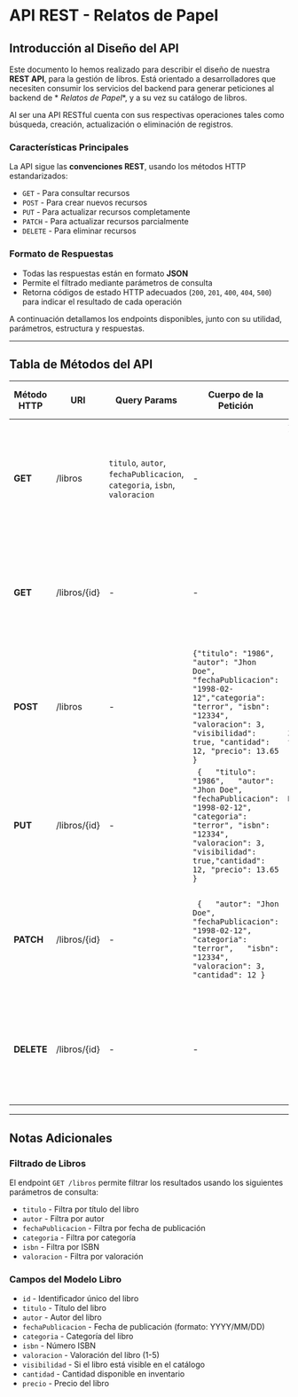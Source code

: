 # API REST - Relatos de Papel

## Introducción al Diseño del API

Este documento lo hemos realizado para describir el diseño de nuestra **REST API**, para la gestión de libros. Está
orientado a desarrolladores que necesiten consumir los servicios del backend para generar peticiones al backend de *
*Relatos de Papel**, y a su vez su catálogo de libros.

Al ser una API RESTful cuenta con sus respectivas operaciones tales como búsqueda, creación, actualización o eliminación
de registros.

### Características Principales

La API sigue las **convenciones REST**, usando los métodos HTTP estandarizados:

- `GET` - Para consultar recursos
- `POST` - Para crear nuevos recursos
- `PUT` - Para actualizar recursos completamente
- `PATCH` - Para actualizar recursos parcialmente
- `DELETE` - Para eliminar recursos

### Formato de Respuestas

- Todas las respuestas están en formato **JSON**
- Permite el filtrado mediante parámetros de consulta
- Retorna códigos de estado HTTP adecuados (`200`, `201`, `400`, `404`, `500`) para indicar el resultado de cada
  operación

A continuación detallamos los endpoints disponibles, junto con su utilidad, parámetros, estructura y respuestas.

---

## Tabla de Métodos del API

| Método HTTP | URI           | Query Params                                                             | Cuerpo de la Petición                                                                                                                                                                                                                                    | Cuerpo de la Respuesta                                                                                                                                                                                                                                                                                                  | Códigos de Respuesta                                                            |
|-------------|----------------|--------------------------------------------------------------------------|----------------------------------------------------------------------------------------------------------------------------------------------------------------------------------------------------------------------------------------------------------|-------------------------------------------------------------------------------------------------------------------------------------------------------------------------------------------------------------------------------------------------------------------------------------------------------------------------|---------------------------------------------------------------------------------|
| **GET**     | /libros      | `titulo`, `autor`, `fechaPublicacion`, `categoria`, `isbn`, `valoracion` | -                                                                                                                                                                                                                                                        |  `{"libros":[ {  "id": 1234, "titulo": "1986", "autor": "Jhon Doe", "fechaPublicacion": "1998-02-12", "categoria": "terror", "isbn": "12334", "valoracion": 3, "visibilidad": true, "cantidad": 12, "precio": 13.65 }]}` | `200 OK` <br> `400 Bad Request` <br> `500 Internal Server Error`                    |
| **GET**     | /libros/{id} | -                                                                        | -                                                                                                                                                                                                                                                        | ``` {   "id": 1234,   "titulo": "1986", "autor": "Jhon Doe", "fechaPublicacion": "1998-02-12", "categoria": "terror", "isbn": "12334", "valoracion": 3, "visibilidad": true, "cantidad": 12, "precio": 13.65 }```                                               | `200 OK`  <br>`400 Bad Request`  <br>`404 Not Found`  <br>`500 Internal Server Error` |
| **POST**    | /libros     | -                                                                        | ```{"titulo": "1986", "autor": "Jhon Doe", "fechaPublicacion": "1998-02-12","categoria": "terror", "isbn": "12334", "valoracion": 3, "visibilidad": true, "cantidad": 12, "precio": 13.65 }``` | ``` {  "id": 1234, "titulo": "1986", "autor": "Jhon Doe", "fechaPublicacion": "1998-02-12", "categoria": "terror", "isbn": "12334","valoracion": 3, "visibilidad": true, "cantidad": 12, "precio": 13.65 }```                                               | `201 Created` <br> `400 Bad Request`  <br>`500 Internal Server Error`               |
| **PUT**     | /libros/{id} | -                                                                        | ``` {   "titulo": "1986",   "autor": "Jhon Doe", "fechaPublicacion": "1998-02-12",   "categoria": "terror", "isbn": "12334", "valoracion": 3, "visibilidad": true,"cantidad": 12, "precio": 13.65 }``` | ``` { "id": 1234, "titulo": "1986","autor": "Jhon Doe", "fechaPublicacion": "1998-02-12", "categoria": "terror", "isbn": "12334", "valoracion": 3, "visibilidad": true, "cantidad": 12, "precio": 13.65 }```                                               | `200 OK` `400 Bad Request` <br> `404 Not Found` <br> `500 Internal Server Error` |
| **PATCH**   | /libros/{id} | -                                                                        | ``` {   "autor": "Jhon Doe", "fechaPublicacion": "1998-02-12", "categoria": "terror",   "isbn": "12334",   "valoracion": 3, "cantidad": 12 }```                                                                        | ``` { "id": 1234, "titulo": "1986", "autor": "Jhon Doe", "fechaPublicacion": "1998-02-12", "categoria": "terror", "isbn": "12334", "valoracion": 3, "visibilidad": true, "cantidad": 12, "precio": 13.65 }```                                               | `200 OK` <br> `400 Bad Request`  <br>`404 Not Found`  <br>`500 Internal Server Error` |
| **DELETE**  | /libros/{id} | -                                                                        | -                                                                                                                                                                                                                                                        | ``` { "id": 1234, "titulo": "1986", "autor": "Jhon Doe", "fechaPublicacion": "1998-02-12", "categoria": "terror", "isbn": "12334", "valoracion": 3, "visibilidad": true, "cantidad": 12, "precio": 13.65 }```                                               | `200 OK` `400 Bad Request`  <br>`404 Not Found`  <br>`500 Internal Server Error` |

---

## Notas Adicionales

### Filtrado de Libros

El endpoint `GET /libros` permite filtrar los resultados usando los siguientes parámetros de consulta:

- `titulo` - Filtra por título del libro
- `autor` - Filtra por autor
- `fechaPublicacion` - Filtra por fecha de publicación
- `categoria` - Filtra por categoría
- `isbn` - Filtra por ISBN
- `valoracion` - Filtra por valoración

### Campos del Modelo Libro

- `id` - Identificador único del libro
- `titulo` - Título del libro
- `autor` - Autor del libro
- `fechaPublicacion` - Fecha de publicación (formato: YYYY/MM/DD)
- `categoria` - Categoría del libro
- `isbn` - Número ISBN
- `valoracion` - Valoración del libro (1-5)
- `visibilidad` - Si el libro está visible en el catálogo
- `cantidad` - Cantidad disponible en inventario
- `precio` - Precio del libro

